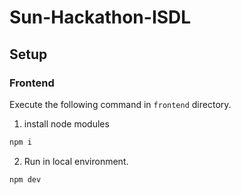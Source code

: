 # Sun-Hackathon-ISDL

## Setup

### Frontend
Execute the following command in `frontend` directory.

1. install node modules
```bash
npm i　
```

2. Run in local environment.
```bash
npm dev
```